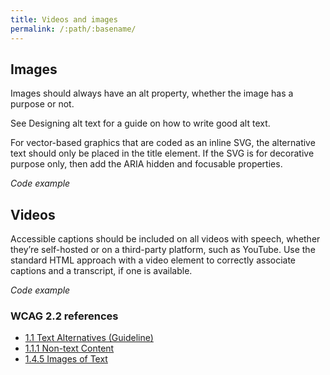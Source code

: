 ```yaml
---
title: Videos and images
permalink: /:path/:basename/
---
```

## Images

Images should always have an alt property, whether the image has a purpose or not. 

See Designing alt text for a guide on how to write good alt text.

For vector-based graphics that are coded as an inline SVG, the alternative text should only be placed in the title element. If the SVG is for decorative purpose only, then add the ARIA hidden and focusable properties.

*Code example*

## Videos

Accessible captions should be included on all videos with speech, whether they’re self-hosted or on a third-party platform, such as YouTube. Use the standard HTML approach with a video element to correctly associate captions and a transcript, if one is available.

*Code example*

### WCAG 2.2 references

* [1.1 Text Alternatives (Guideline)](https://www.w3.org/WAI/WCAG20/quickref/?showtechniques=14%2C128&currentsidebar=%23col_overview&tags=images%2Cimages-of-text%2Ctext-alternatives#text-equiv)
* [1.1.1 Non-text Content](https://www.w3.org/WAI/WCAG20/quickref/?showtechniques=14%2C128&currentsidebar=%23col_overview#text-equiv-all)
* [1.4.5 Images of Text](https://www.w3.org/WAI/WCAG20/quickref/#qr-visual-audio-contrast-text-presentation)